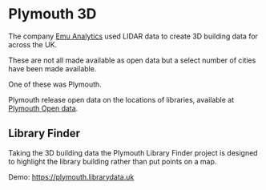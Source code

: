 Plymouth 3D
===========

The company [Emu Analytics](http://buildingheights.emu-analytics.net/) used LIDAR data to create 3D building data for across the UK. 

These are not all made available as open data but a select number of cities have been made available.

One of these was Plymouth.

Plymouth release open data on the locations of libraries, available at [Plymouth Open data](https://www.plymouth.gov.uk/libraries/contactlibraryservice/librarydata).

Library Finder
--------------

Taking the 3D building data the Plymouth Library Finder project is designed to highlight the library building rather than put points on a map.

Demo: https://plymouth.librarydata.uk